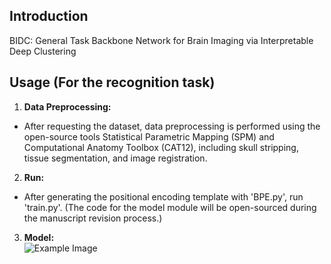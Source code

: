 ## Introduction
BIDC: General Task Backbone Network for Brain Imaging via Interpretable Deep Clustering</br>

## Usage (For the recognition task)</br>
1. **Data Preprocessing:**</br>
- After requesting the dataset, data preprocessing is performed using the open-source tools Statistical Parametric Mapping (SPM) and Computational Anatomy Toolbox (CAT12), including skull stripping, tissue segmentation, and image registration.</br>

2. **Run:** </br>
- After generating the positional encoding template with 'BPE.py', run 'train.py'. (The code for the model module will be open-sourced during the manuscript revision process.)</br>

3. **Model:** </br>
![Example Image](https://github.com/yjy-97/BIDC/blob/main/model.png)
